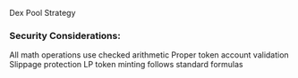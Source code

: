 Dex Pool Strategy

### Security Considerations:
All math operations use checked arithmetic
Proper token account validation
Slippage protection
LP token minting follows standard formulas
